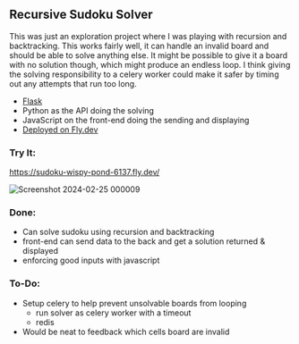 ## Recursive Sudoku Solver

This was just an exploration project where I was playing with recursion and backtracking. This works fairly well, it can handle an invalid board and should be able to solve anything else. It might be possible to give it a board with no solution though, which might produce an endless loop. I think giving the solving responsibility to a celery worker could make it safer by timing out any attempts that run too long.

- [Flask](https://flask.palletsprojects.com/en/3.0.x/)
- Python as the API doing the solving
- JavaScript on the front-end doing the sending and displaying
- [Deployed on Fly.dev](https://sudoku-wispy-pond-6137.fly.dev/)

### Try It:
https://sudoku-wispy-pond-6137.fly.dev/

![Screenshot 2024-02-25 000009](https://github.com/mcleeder/sudoku_python/assets/68357049/3d81c5ac-a862-4697-8b79-2db222294fd2)


### Done:
- Can solve sudoku using recursion and backtracking
- front-end can send data to the back and get a solution returned & displayed
- enforcing good inputs with javascript

### To-Do:
- Setup celery to help prevent unsolvable boards from looping
    - run solver as celery worker with a timeout
    - redis
- Would be neat to feedback which cells board are invalid
